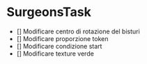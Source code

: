 # SurgeonsTask

- [] Modificare centro di rotazione del bisturi
- [] Modificare proporzione token
- [] Modificare condizione start
- [] Modificare texture verde